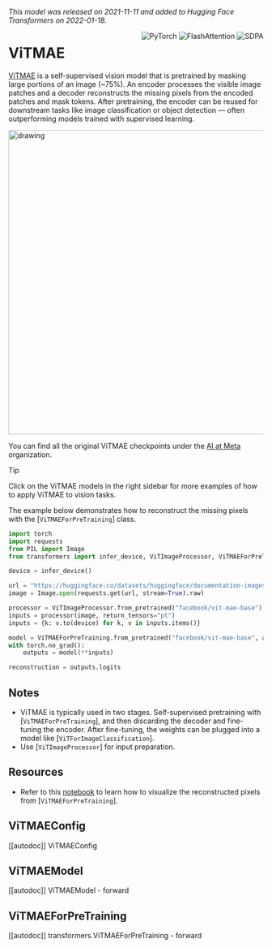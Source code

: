 <!--Copyright 2022 The HuggingFace Team. All rights reserved.

Licensed under the Apache License, Version 2.0 (the "License"); you may not use this file except in compliance with
the License. You may obtain a copy of the License at

http://www.apache.org/licenses/LICENSE-2.0

Unless required by applicable law or agreed to in writing, software distributed under the License is distributed on
an "AS IS" BASIS, WITHOUT WARRANTIES OR CONDITIONS OF ANY KIND, either express or implied. See the License for the
specific language governing permissions and limitations under the License.

⚠️ Note that this file is in Markdown but contain specific syntax for our doc-builder (similar to MDX) that may not be
rendered properly in your Markdown viewer.

-->
*This model was released on 2021-11-11 and added to Hugging Face Transformers on 2022-01-18.*


<div style="float: right;">
    <div class="flex flex-wrap space-x-1">
        <img alt="PyTorch" src="https://img.shields.io/badge/PyTorch-DE3412?style=flat&logo=pytorch&logoColor=white">
        <img alt="FlashAttention" src="https://img.shields.io/badge/%E2%9A%A1%EF%B8%8E%20FlashAttention-eae0c8?style=flat">
        <img alt="SDPA" src="https://img.shields.io/badge/SDPA-DE3412?style=flat&logo=pytorch&logoColor=white">
    </div>
</div>

# ViTMAE

[ViTMAE](https://huggingface.co/papers/2111.06377) is a self-supervised vision model that is pretrained by masking large portions of an image (~75%). An encoder processes the visible image patches and a decoder reconstructs the missing pixels from the encoded patches and mask tokens. After pretraining, the encoder can be reused for downstream tasks like image classification or object detection — often outperforming models trained with supervised learning.

<img src="https://user-images.githubusercontent.com/11435359/146857310-f258c86c-fde6-48e8-9cee-badd2b21bd2c.png"
alt="drawing" width="600"/>

You can find all the original ViTMAE checkpoints under the [AI at Meta](https://huggingface.co/facebook?search_models=vit-mae) organization.

> [!TIP]
> Click on the ViTMAE models in the right sidebar for more examples of how to apply ViTMAE to vision tasks.

The example below demonstrates how to reconstruct the missing pixels with the [`ViTMAEForPreTraining`] class.

<hfoptions id="usage">
<hfoption id="AutoModel">

```python
import torch
import requests
from PIL import Image
from transformers import infer_device, ViTImageProcessor, ViTMAEForPreTraining

device = infer_device()

url = "https://huggingface.co/datasets/huggingface/documentation-images/resolve/main/pipeline-cat-chonk.jpeg"
image = Image.open(requests.get(url, stream=True).raw)

processor = ViTImageProcessor.from_pretrained("facebook/vit-mae-base")
inputs = processor(image, return_tensors="pt")
inputs = {k: v.to(device) for k, v in inputs.items()}

model = ViTMAEForPreTraining.from_pretrained("facebook/vit-mae-base", attn_implementation="sdpa").to(device)
with torch.no_grad():
    outputs = model(**inputs)

reconstruction = outputs.logits
```

</hfoption>
</hfoptions>

## Notes
- ViTMAE is typically used in two stages. Self-supervised pretraining with [`ViTMAEForPreTraining`], and then discarding the decoder and fine-tuning the encoder. After fine-tuning, the weights can be plugged into a model like [`ViTForImageClassification`].
- Use [`ViTImageProcessor`] for input preparation.

## Resources

- Refer to this [notebook](https://github.com/NielsRogge/Transformers-Tutorials/blob/master/ViTMAE/ViT_MAE_visualization_demo.ipynb) to learn how to visualize the reconstructed pixels from [`ViTMAEForPreTraining`].

## ViTMAEConfig

[[autodoc]] ViTMAEConfig

## ViTMAEModel

[[autodoc]] ViTMAEModel
    - forward

## ViTMAEForPreTraining

[[autodoc]] transformers.ViTMAEForPreTraining
    - forward
